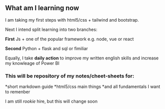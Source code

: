 

## What am I learning now

  I am taking my first steps with html5/css + tailwind and bootstrap.

Next I intend split learning into two branches:

**First** Js + one of the popular framework e.g. node, vue or react

**Second** Python + flask  and sql or fimiliar

Equally, I take **daily action** to improve my written english skills and increase my knowleage of Power BI


### This will be  repository of my  notes/cheet-sheets for:

*short markdown guide
*html5/css main things
 *and all fundamentals I want to remenber
 


I am still *rookie* hire, but this will change soon 
